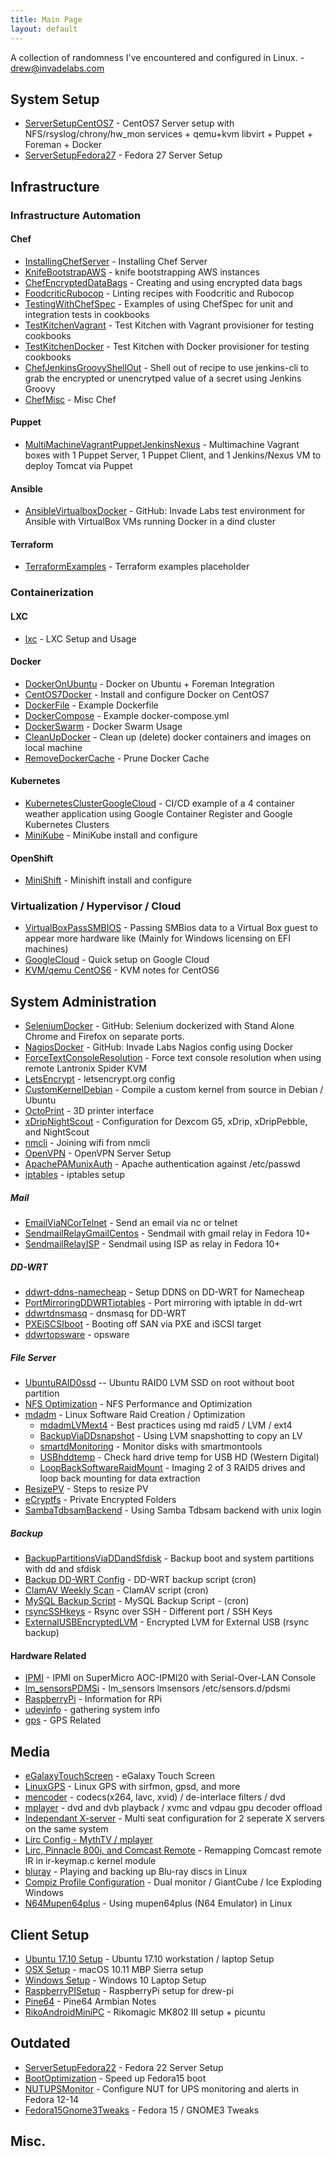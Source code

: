 ```yaml
---
title: Main Page
layout: default
---
```


A collection of randomness I've encountered and configured in Linux. -
drew@invadelabs.com

System Setup
------------

-   [ServerSetupCentOS7](ServerSetupCentOS7 "wikilink") - CentOS7 Server
    setup with NFS/rsyslog/chrony/hw\_mon services + qemu+kvm libvirt +
    Puppet + Foreman + Docker
-   [ServerSetupFedora27](ServerSetupFedora27 "wikilink") - Fedora 27
    Server Setup

Infrastructure
--------------

### Infrastructure Automation

#### Chef

-   [InstallingChefServer](InstallingChefServer "wikilink") - Installing
    Chef Server
-   [KnifeBootstrapAWS](KnifeBootstrapAWS "wikilink") - knife
    bootstrapping AWS instances
-   [ChefEncryptedDataBags](ChefEncryptedDataBags "wikilink") - Creating
    and using encrypted data bags
-   [FoodcriticRubocop](FoodcriticRubocop "wikilink") - Linting recipes
    with Foodcritic and Rubocop
-   [TestingWithChefSpec](TestingWithChefSpec "wikilink") - Examples of
    using ChefSpec for unit and integration tests in cookbooks
-   [TestKitchenVagrant](TestKitchenVagrant "wikilink") - Test Kitchen
    with Vagrant provisioner for testing cookbooks
-   [TestKitchenDocker](TestKitchenDocker "wikilink") - Test Kitchen
    with Docker provisioner for testing cookbooks
-   [ChefJenkinsGroovyShellOut](ChefJenkinsGroovyShellOut "wikilink") -
    Shell out of recipe to use jenkins-cli to grab the encrypted or
    unencrytped value of a secret using Jenkins Groovy
-   [ChefMisc](ChefMisc "wikilink") - Misc Chef

#### Puppet

-   [MultiMachineVagrantPuppetJenkinsNexus](MultiMachineVagrantPuppetJenkinsNexus "wikilink") -
    Multimachine Vagrant boxes with 1 Puppet Server, 1 Puppet Client,
    and 1 Jenkins/Nexus VM to deploy Tomcat via Puppet

#### Ansible

-   [AnsibleVirtualboxDocker](https://github.com/drew-holt/ansible-invadelabs) -
    GitHub: Invade Labs test environment for Ansible with VirtualBox VMs
    running Docker in a dind cluster

#### Terraform

-   [TerraformExamples](TerraformExamples "wikilink") - Terraform
    examples placeholder

### Containerization

#### LXC

-   [lxc](lxc "wikilink") - LXC Setup and Usage

#### Docker

-   [DockerOnUbuntu](DockerOnUbuntu "wikilink") - Docker on Ubuntu +
    Foreman Integration
-   [CentOS7Docker](CentOS7Docker "wikilink") - Install and configure
    Docker on CentOS7
-   [DockerFile](DockerFile "wikilink") - Example Dockerfile
-   [DockerCompose](DockerCompose "wikilink") - Example
    docker-compose.yml
-   [DockerSwarm](DockerSwarm "wikilink") - Docker Swarm Usage
-   [CleanUpDocker](CleanUpDocker "wikilink") - Clean up (delete) docker
    containers and images on local machine
-   [RemoveDockerCache](RemoveDockerCache "wikilink") - Prune Docker
    Cache

#### Kubernetes

-   [KubernetesClusterGoogleCloud](KubernetesClusterGoogleCloud "wikilink") -
    CI/CD example of a 4 container weather application using Google
    Container Register and Google Kubernetes Clusters
-   [MiniKube](MiniKube "wikilink") - MiniKube install and configure

#### OpenShift

-   [MiniShift](MiniShift "wikilink") - Minishift install and configure

### Virtualization / Hypervisor / Cloud

-   [VirtualBoxPassSMBIOS](VirtualBoxPassSMBIOS "wikilink") - Passing
    SMBios data to a Virtual Box guest to appear more hardware like
    (Mainly for Windows licensing on EFI machines)
-   [GoogleCloud](GoogleCloud "wikilink") - Quick setup on Google Cloud
-   [KVM/qemu CentOS6](KVM/qemu_CentOS6 "wikilink") - KVM notes for
    CentOS6

System Administration
---------------------

-   [SeleniumDocker](https://github.com/drew-holt/selenium-invadelabs) -
    GitHub: Selenium dockerized with Stand Alone Chrome and Firefox on
    separate ports.
-   [NagiosDocker](https://github.com/drew-holt/nagios-invadelabs) -
    GitHub: Invade Labs Nagios config using Docker
-   [ForceTextConsoleResolution](ForceTextConsoleResolution "wikilink") -
    Force text console resolution when using remote Lantronix Spider KVM
-   [LetsEncrypt](LetsEncrypt "wikilink") - letsencrypt.org config
-   [CustomKernelDebian](CustomKernelDebian "wikilink") - Compile a
    custom kernel from source in Debian / Ubuntu
-   [OctoPrint](OctoPrint "wikilink") - 3D printer interface
-   [xDripNightScout](xDripNightScout "wikilink") - Configuration for
    Dexcom G5, xDrip, xDripPebble, and NightScout
-   [nmcli](nmcli "wikilink") - Joining wifi from nmcli
-   [OpenVPN](OpenVPN "wikilink") - OpenVPN Server Setup
-   [ApachePAMunixAuth](ApachePAMunixAuth "wikilink") - Apache
    authentication against /etc/passwd
-   [iptables](iptables "wikilink") - iptables setup

##### Mail

-   [EmailViaNCorTelnet](EmailViaNCorTelnet "wikilink") - Send an email
    via nc or telnet
-   [SendmailRelayGmailCentos](SendmailRelayGmailCentos "wikilink") -
    Sendmail with gmail relay in Fedora 10+
-   [SendmailRelayISP](SendmailRelayISP "wikilink") - Sendmail using ISP
    as relay in Fedora 10+

##### DD-WRT

-   [ddwrt-ddns-namecheap](ddwrt-ddns-namecheap "wikilink") - Setup DDNS
    on DD-WRT for Namecheap
-   [PortMirroringDDWRTiptables](PortMirroringDDWRTiptables "wikilink") -
    Port mirroring with iptable in dd-wrt
-   [ddwrtdnsmasq](ddwrtdnsmasq "wikilink") - dnsmasq for DD-WRT
-   [PXEiSCSIboot](PXEiSCSIboot "wikilink") - Booting off SAN via PXE
    and iSCSI target
-   [ddwrtopsware](ddwrtopsware "wikilink") - opsware

##### File Server

-   [UbuntuRAID0ssd](UbuntuRAID0ssd "wikilink") -- Ubuntu RAID0 LVM SSD
    on root without boot partition
-   [NFS Optimization](NFS_Optimization "wikilink") - NFS Performance
    and Optimization
-   [mdadm](mdadm "wikilink") - Linux Software Raid Creation /
    Optimization
    -   [mdadmLVMext4](mdadmLVMext4 "wikilink") - Best practices using
        md raid5 / LVM / ext4
    -   [BackupViaDDsnapshot](BackupViaDDsnapshot "wikilink") - Using
        LVM snapshotting to copy an LV
    -   [smartdMonitoring](smartdMonitoring "wikilink") - Monitor disks
        with smartmontools
    -   [USBhddtemp](USBhddtemp "wikilink") - Check hard drive temp for
        USB HD (Western Digital)
    -   [LoopBackSoftwareRaidMount](LoopBackSoftwareRaidMount "wikilink") -
        Imaging 2 of 3 RAID5 drives and loop back mounting for data
        extraction
-   [ResizePV](ResizePV "wikilink") - Steps to resize PV
-   [eCryptfs](eCryptfs "wikilink") - Private Encrypted Folders
-   [SambaTdbsamBackend](SambaTdbsamBackend "wikilink") - Using Samba
    Tdbsam backend with unix login

##### Backup

-   [BackupPartitionsViaDDandSfdisk](BackupPartitionsViaDDandSfdisk "wikilink") -
    Backup boot and system partitions with dd and sfdisk
-   [Backup DD-WRT Config](Backup_DD-WRT_Config "wikilink") - DD-WRT
    backup script (cron)
-   [ClamAV Weekly Scan](ClamAV_Weekly_Scan "wikilink") - ClamAV script
    (cron)
-   [MySQL Backup Script](MySQL_Backup_Script "wikilink") - MySQL Backup
    Script - (cron)
-   [rsyncSSHkeys](rsyncSSHkeys "wikilink") - Rsync over SSH - Different
    port / SSH Keys
-   [ExternalUSBEncryptedLVM](ExternalUSBEncryptedLVM "wikilink") -
    Encrypted LVM for External USB (rsync backup)

#### Hardware Related

-   [IPMI](IPMI "wikilink") - IPMI on SuperMicro AOC-IPMI20 with
    Serial-Over-LAN Console
-   [lm\_sensorsPDMSi](lm_sensorsPDMSi "wikilink") - lm\_sensors
    lmsensors /etc/sensors.d/pdsmi
-   [RaspberryPi](RaspberryPi "wikilink") - Information for RPi
-   [udevinfo](udevinfo "wikilink") - gathering system info
-   [gps](gps "wikilink") - GPS Related

Media
-----

-   [eGalaxyTouchScreen](eGalaxyTouchScreen "wikilink") - eGalaxy Touch
    Screen
-   [LinuxGPS](LinuxGPS "wikilink") - Linux GPS with sirfmon, gpsd, and
    more
-   [mencoder](mencoder "wikilink") - codecs(x264, lavc, xvid) /
    de-interlace filters / dvd
-   [mplayer](mplayer "wikilink") - dvd and dvb playback / xvmc and
    vdpau gpu decoder offload
-   [Independant X-server](Independant_X-server "wikilink") - Multi seat
    configuration for 2 seperate X servers on the same system
-   [Lirc Config - MythTV /
    mplayer](Lirc_Config_-_MythTV_/_mplayer "wikilink")
-   [Lirc, Pinnacle 800i, and Comcast
    Remote](Lirc,_Pinnacle_800i,_and_Comcast_Remote "wikilink") -
    Remapping Comcast remote IR in ir-keymap.c kernel module
-   [bluray](bluray "wikilink") - Playing and backing up Blu-ray discs
    in Linux
-   [Compiz Profile
    Configuration](Compiz_Profile_Configuration "wikilink") - Dual
    monitor / GiantCube / Ice Exploding Windows
-   [N64Mupen64plus](N64Mupen64plus "wikilink") - Using mupen64plus (N64
    Emulator) in Linux

Client Setup
------------

-   [Ubuntu 17.10 Setup](Ubuntu_17.10_Setup "wikilink") - Ubuntu 17.10
    workstation / laptop Setup
-   [OSX Setup](OSX_Setup "wikilink") - macOS 10.11 MBP Sierra setup
-   [Windows Setup](Windows_Setup "wikilink") - Windows 10 Laptop Setup
-   [RaspberryPISetup](RaspberryPISetup "wikilink") - RaspberryPi setup
    for drew-pi
-   [Pine64](Pine64 "wikilink") - Pine64 Armbian Notes
-   [RikoAndroidMiniPC](RikoAndroidMiniPC "wikilink") - Rikomagic MK802
    III setup + picuntu

Outdated
--------

-   [ServerSetupFedora22](ServerSetupFedora22 "wikilink") - Fedora 22
    Server Setup
-   [BootOptimization](BootOptimization "wikilink") - Speed up Fedora15
    boot
-   [NUTUPSMonitor](NUTUPSMonitor "wikilink") - Configure NUT for UPS
    monitoring and alerts in Fedora 12-14
-   [Fedora15Gnome3Tweaks](Fedora15Gnome3Tweaks "wikilink") - Fedora 15
    / GNOME3 Tweaks

Misc.
-----
